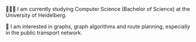 👨🏻‍💻 I am currently studying Computer Science (Bachelor of Science) at the University of Heidelberg. 

🚋 I am interested in graphs, graph algorithms and route planning, especially in the public transport network.
